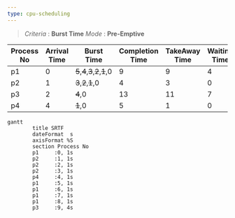 ```yaml
---
type: cpu-scheduling
---
```


> *Criteria* : **Burst Time**
> *Mode* : **Pre-Emptive**

|**Process No** | **Arrival Time** |  **Burst Time** |  **Completion Time** | **TakeAway Time** | **Waiting Time** | **Res Time** |
| - | - | - | - | - | - | - |
| p1 | 0 | ~~5~~,~~4~~,~~3~~,~~2~~,~~1~~,0 | 9 | 9 | 4 | 0 |
| p2 | 1 | ~~3~~,~~2~~,~~1~~,0 | 4 | 3 | 0 | 0 |
| p3 | 2 | ~~4~~,0 | 13 | 11 | 7 | 7 |
| p4 | 4 | ~~1~~,0 | 5 | 1 | 0 | 0 |
```mermaid
gantt
        title SRTF
        dateFormat  s
        axisFormat %S
        section Process No
        p1     :0, 1s
        p2     :1, 1s
        p2     :2, 1s
        p2     :3, 1s
        p4     :4, 1s
        p1     :5, 1s
        p1     :6, 1s
        p1     :7, 1s
        p1     :8, 1s
        p3     :9, 4s
```
